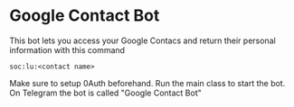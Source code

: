 # Google Contact Bot
This bot lets you access your Google Contacs and return their personal information with this command
```
soc:lu:<contact name>
```
Make sure to setup 0Auth beforehand.
Run the main class to start the bot. On Telegram the bot is called "Google Contact Bot"


